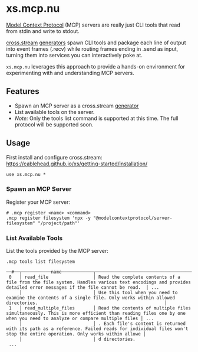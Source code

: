 # xs.mcp.nu

[Model Context Protocol](https://modelcontextprotocol.io/introduction) (MCP)
servers are really just CLI tools that read from stdin and write to stdout.

[cross.stream](https://github.com/cablehead/xs)
[generators](https://cablehead.github.io/xs/reference/generators/) spawn CLI
tools and package each line of output into event frames (.recv) while routing
frames ending in .send as input, turning them into services you can
interactively poke at.

`xs.mcp.nu` leverages this approach to provide a hands-on environment for
experimenting with and understanding MCP servers.

## Features

- Spawn an MCP server as a cross.stream
  [generator](https://cablehead.github.io/xs/reference/generators/)
- List available tools on the server.
- _Note:_ Only the tools list command is supported at this time. The full
  protocol will be supported soon.

## Usage

First install and configure cross.stream:
https://cablehead.github.io/xs/getting-started/installation/

```nushell
use xs.mcp.nu *
```

### Spawn an MCP Server

Register your MCP server:

```nushell
# .mcp register <name> <command>
.mcp register filesystem 'npx -y "@modelcontextprotocol/server-filesystem" "/project/path"'
```

### List Available Tools

List the tools provided by the MCP server:

```nushell
.mcp tools list filesystem
```

```
──#──┬───────────name────────────┬─────────────────────────────────────────────────────────────────────────description─────────────────────────────────────────────────────────────────────────┬─...─
 0   │ read_file                 │ Read the complete contents of a file from the file system. Handles various text encodings and provides detailed error messages if the file cannot be read.  │ ...
     │                           │ Use this tool when you need to examine the contents of a single file. Only works within allowed directories.                                                │
 1   │ read_multiple_files       │ Read the contents of multiple files simultaneously. This is more efficient than reading files one by one when you need to analyze or compare multiple files │ ...
     │                           │ . Each file's content is returned with its path as a reference. Failed reads for individual files won't stop the entire operation. Only works within allowe │
     │                           │ d directories.
 ...
```
